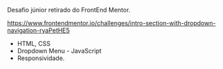 Desafio júnior retirado do FrontEnd Mentor.

https://www.frontendmentor.io/challenges/intro-section-with-dropdown-navigation-ryaPetHE5

- HTML, CSS
- Dropdown Menu - JavaScript
- Responsividade.
